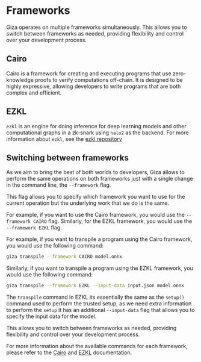 # Frameworks

Giza operates on multiple frameworks simultaneously. This allows you to switch between frameworks as needed, providing flexibility and control over your development process.

## Cairo

Cairo is a framework for creating and executing programs that use zero-knowledge proofs to verify computations off-chain. It is designed to be highly expressive, allowing developers to write programs that are both complex and efficient.

## EZKL

`ezkl` is an engine for doing inference for deep learning models and other computational graphs in a zk-snark using `halo2` as the backend. For more information about `ezkl`, see the [ezkl repository](https://github.com/zkonduit/ezkl)

## Switching between frameworks

As we aim to bring the best of both worlds to developers, Giza allows to perform the same operations on both frameworks just with a single change in the command line, the `--framework` flag.

This flag allows you to specify which framework you want to use for the current operation but the underlying work that we do is the same.

For example, if you want to use the Cairo framework, you would use the `--framework CAIRO` flag. Similarly, for the EZKL framework, you would use the `--framework EZKL` flag.

For example, if you want to transpile a program using the Cairo framework, you would use the following command:

```bash
giza transpile --framework CAIRO model.onnx
```

Similarly, if you want to transpile a program using the EZKL framework, you would use the following command:

```bash
giza transpile --framework EZKL --input-data input.json model.onnx
```

The `transpile` command in EZKL its essentially the same as the `setup()` command used to perform the trusted setup, as we need extra information to perform the `setup` it has an additional `--input-data` flag that allows you to specify the input data for the model.

This allows you to switch between frameworks as needed, providing flexibility and control over your development process.

For more information about the available commands for each framework, please refer to the [Cairo](/docs/frameworks/cairo.md) and [EZKL](/docs/frameworks/ezkl.md) documentation.
